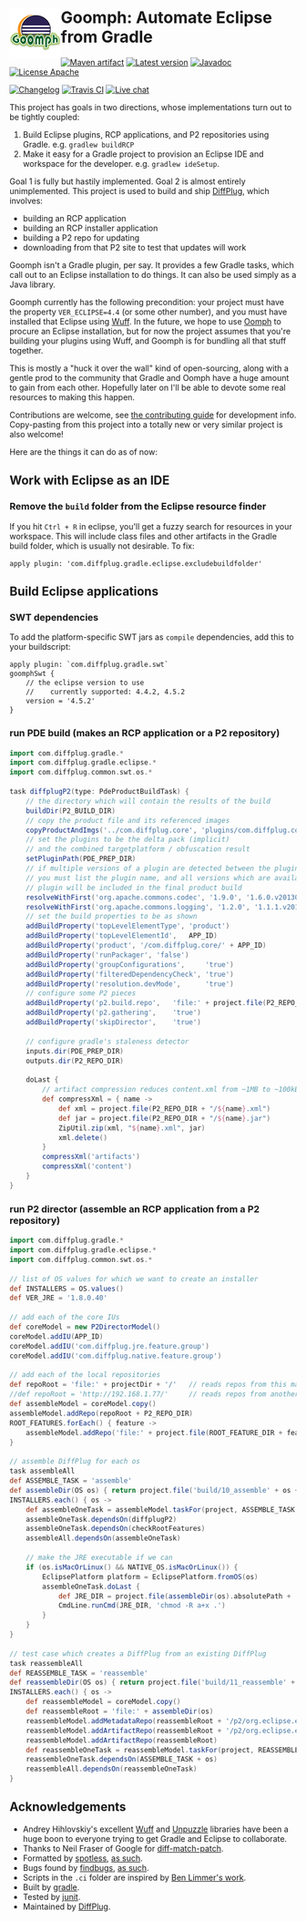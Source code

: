 # <img align="left" src="images/goomph_logo.png"> Goomph: Automate Eclipse from Gradle

<!---freshmark shields
output = [
	link(shield('Maven artifact', 'mavenCentral', '{{group}}:{{name}}', 'blue'), 'https://bintray.com/{{org}}/opensource/{{name}}/view'),
	link(shield('Latest version', 'latest', '{{stable}}', 'blue'), 'https://github.com/{{org}}/{{name}}/releases/latest'),
	link(shield('Javadoc', 'javadoc', 'OK', 'blue'), 'https://{{org}}.github.io/{{name}}/javadoc/{{stable}}/'),
	link(shield('License Apache', 'license', 'Apache', 'blue'), 'https://tldrlegal.com/license/apache-license-2.0-(apache-2.0)'),
	'',
	link(shield('Changelog', 'changelog', '{{version}}', 'brightgreen'), 'CHANGES.md'),
	link(image('Travis CI', 'https://travis-ci.org/{{org}}/{{name}}.svg?branch=master'), 'https://travis-ci.org/{{org}}/{{name}}'),
	link(shield('Live chat', 'gitter', 'live chat', 'brightgreen'), 'https://gitter.im/{{org}}/{{name}}')
	].join('\n');
-->
[![Maven artifact](https://img.shields.io/badge/mavenCentral-com.diffplug.gradle%3Agoomph-blue.svg)](https://bintray.com/diffplug/opensource/goomph/view)
[![Latest version](https://img.shields.io/badge/latest-1.3.1-blue.svg)](https://github.com/diffplug/goomph/releases/latest)
[![Javadoc](https://img.shields.io/badge/javadoc-OK-blue.svg)](https://diffplug.github.io/goomph/javadoc/1.3.1/)
[![License Apache](https://img.shields.io/badge/license-Apache-blue.svg)](https://tldrlegal.com/license/apache-license-2.0-(apache-2.0))

[![Changelog](https://img.shields.io/badge/changelog-1.4.0--SNAPSHOT-brightgreen.svg)](CHANGES.md)
[![Travis CI](https://travis-ci.org/diffplug/goomph.svg?branch=master)](https://travis-ci.org/diffplug/goomph)
[![Live chat](https://img.shields.io/badge/gitter-live_chat-brightgreen.svg)](https://gitter.im/diffplug/goomph)
<!---freshmark /shields -->

<!---freshmark javadoc
output = prefixDelimiterReplace(input, 'https://{{org}}.github.io/{{name}}/javadoc/', '/', stable);
-->

This project has goals in two directions, whose implementations turn out to be tightly coupled:

1. Build Eclipse plugins, RCP applications, and P2 repositories using Gradle.  e.g. `gradlew buildRCP`
2. Make it easy for a Gradle project to provision an Eclipse IDE and workspace for the developer.  e.g. `gradlew ideSetup`.

Goal 1 is fully but hastily implemented.  Goal 2 is almost entirely unimplemented.  This project is used to build and ship [DiffPlug](http://www.diffplug.com/), which involves:

- building an RCP application
- building an RCP installer application
- building a P2 repo for updating
- downloading from that P2 site to test that updates will work

Goomph isn't a Gradle plugin, per say.  It provides a few Gradle tasks, which call out to an Eclipse installation to do things.  It can also be used simply as a Java library.

Goomph currently has the following precondition: your project must have the property `VER_ECLIPSE=4.4` (or some other number), and you must have installed that Eclipse using [Wuff](https://github.com/akhikhl/wuff).  In the future, we hope to use [Oomph](http://help.eclipse.org/mars/index.jsp?topic=%2Forg.eclipse.oomph.targlets.doc%2Fjavadoc%2Findex.html&help-doc.html) to procure an Eclipse installation, but for now the project assumes that you're building your plugins using Wuff, and Goomph is for bundling all that stuff together.

This is mostly a "huck it over the wall" kind of open-sourcing, along with a gentle prod to the community that Gradle and Oomph have a huge amount to gain from each other.  Hopefully later on I'll be able to devote some real resources to making this happen.

Contributions are welcome, see [the contributing guide](CONTRIBUTING.md) for development info.  Copy-pasting from this project into a totally new or very similar project is also welcome!

Here are the things it can do as of now:

## Work with Eclipse as an IDE

### Remove the `build` folder from the Eclipse resource finder
If you hit `Ctrl + R` in eclipse, you'll get a fuzzy search for resources in your workspace.  This will include class files and other artifacts in the Gradle build folder, which is usually not desirable.  To fix:

```
apply plugin: 'com.diffplug.gradle.eclipse.excludebuildfolder'
```

## Build Eclipse applications

### SWT dependencies
To add the platform-specific SWT jars as `compile` dependencies, add this to your buildscript:

```
apply plugin: `com.diffplug.gradle.swt`
goomphSwt {
	// the eclipse version to use
	//    currently supported: 4.4.2, 4.5.2
	version = '4.5.2'
}
```

### run PDE build (makes an RCP application or a P2 repository)

```groovy
import com.diffplug.gradle.*
import com.diffplug.gradle.eclipse.*
import com.diffplug.common.swt.os.*

task diffplugP2(type: PdeProductBuildTask) {
	// the directory which will contain the results of the build
	buildDir(P2_BUILD_DIR)
	// copy the product file and its referenced images
	copyProductAndImgs('../com.diffplug.core', 'plugins/com.diffplug.core')
	// set the plugins to be the delta pack (implicit)
	// and the combined targetplatform / obfuscation result
	setPluginPath(PDE_PREP_DIR)
	// if multiple versions of a plugin are detected between the pluginPath / targetplatform,
	// you must list the plugin name, and all versions which are available.  only the first
	// plugin will be included in the final product build
	resolveWithFirst('org.apache.commons.codec', '1.9.0', '1.6.0.v201305230611')
	resolveWithFirst('org.apache.commons.logging', '1.2.0', '1.1.1.v201101211721')
	// set the build properties to be as shown
	addBuildProperty('topLevelElementType',	'product')
	addBuildProperty('topLevelElementId',	APP_ID)
	addBuildProperty('product', '/com.diffplug.core/' + APP_ID)
	addBuildProperty('runPackager', 'false')
	addBuildProperty('groupConfigurations',		'true')
	addBuildProperty('filteredDependencyCheck',	'true')
	addBuildProperty('resolution.devMode',		'true')
	// configure some P2 pieces
	addBuildProperty('p2.build.repo',	'file:' + project.file(P2_REPO_DIR).absolutePath)
	addBuildProperty('p2.gathering',	'true')
	addBuildProperty('skipDirector',	'true')

	// configure gradle's staleness detector
	inputs.dir(PDE_PREP_DIR)
	outputs.dir(P2_REPO_DIR)

	doLast {
		// artifact compression reduces content.xml from ~1MB to ~100kB
		def compressXml = { name ->
			def xml = project.file(P2_REPO_DIR + "/${name}.xml")
			def jar = project.file(P2_REPO_DIR + "/${name}.jar")
			ZipUtil.zip(xml, "${name}.xml", jar)
			xml.delete()
		}
		compressXml('artifacts')
		compressXml('content')
	}
}

```

### run P2 director (assemble an RCP application from a P2 repository)

```groovy
import com.diffplug.gradle.*
import com.diffplug.gradle.eclipse.*
import com.diffplug.common.swt.os.*

// list of OS values for which we want to create an installer
def INSTALLERS = OS.values()
def VER_JRE = '1.8.0.40'

// add each of the core IUs
def coreModel = new P2DirectorModel()
coreModel.addIU(APP_ID)
coreModel.addIU('com.diffplug.jre.feature.group')
coreModel.addIU('com.diffplug.native.feature.group')

// add each of the local repositories
def repoRoot = 'file:' + projectDir + '/'	// reads repos from this machine
//def repoRoot = 'http://192.168.1.77/'		// reads repos from another machine running hostFiles()
def assembleModel = coreModel.copy()
assembleModel.addRepo(repoRoot + P2_REPO_DIR)
ROOT_FEATURES.forEach() { feature ->
	assembleModel.addRepo('file:' + project.file(ROOT_FEATURE_DIR + feature))
}

// assemble DiffPlug for each os
task assembleAll
def ASSEMBLE_TASK = 'assemble'
def assembleDir(OS os) { return project.file('build/10_assemble' + os + (os.isMac() ? ".app" : "")) }
INSTALLERS.each() { os ->
	def assembleOneTask = assembleModel.taskFor(project, ASSEMBLE_TASK + os, os, assembleDir(os))
	assembleOneTask.dependsOn(diffplugP2)
	assembleOneTask.dependsOn(checkRootFeatures)
	assembleAll.dependsOn(assembleOneTask)

	// make the JRE executable if we can
	if (os.isMacOrLinux() && NATIVE_OS.isMacOrLinux()) {
		EclipsePlatform platform = EclipsePlatform.fromOS(os)
		assembleOneTask.doLast {
			def JRE_DIR = project.file(assembleDir(os).absolutePath + '/features/com.diffplug.jre.' + platform + '_' + VER_JRE + '/jre')
			CmdLine.runCmd(JRE_DIR, 'chmod -R a+x .')
		}
	}
}

// test case which creates a DiffPlug from an existing DiffPlug
task reassembleAll
def REASSEMBLE_TASK = 'reassemble'
def reassembleDir(OS os) { return project.file('build/11_reassemble' + os + (os.isMac() ? ".app" : "")) }
INSTALLERS.each() { os ->
	def reassembleModel = coreModel.copy()
	def reassembleRoot = 'file:' + assembleDir(os)
	reassembleModel.addMetadataRepo(reassembleRoot + '/p2/org.eclipse.equinox.p2.engine/profileRegistry/ProfileDiffPlugP2.profile')
	reassembleModel.addArtifactRepo(reassembleRoot + '/p2/org.eclipse.equinox.p2.core/cache')
	reassembleModel.addArtifactRepo(reassembleRoot)
	def reassembleOneTask = reassembleModel.taskFor(project, REASSEMBLE_TASK + os, os, reassembleDir(os))
	reassembleOneTask.dependsOn(ASSEMBLE_TASK + os)
	reassembleAll.dependsOn(reassembleOneTask)
}

```

<!---freshmark /javadoc -->

## Acknowledgements

* Andrey Hihlovskiy's excellent [Wuff](https://github.com/akhikhl/wuff) and [Unpuzzle](https://github.com/akhikhl/unpuzzle) libraries have been a huge boon to everyone trying to get Gradle and Eclipse to collaborate.
* Thanks to Neil Fraser of Google for [diff-match-patch](https://code.google.com/p/google-diff-match-patch/).
* Formatted by [spotless](https://github.com/diffplug/spotless), [as such](https://github.com/diffplug/durian/blob/v2.0/build.gradle?ts=4#L70-L90).
* Bugs found by [findbugs](http://findbugs.sourceforge.net/), [as such](https://github.com/diffplug/durian/blob/v2.0/build.gradle?ts=4#L92-L116).
* Scripts in the `.ci` folder are inspired by [Ben Limmer's work](http://benlimmer.com/2013/12/26/automatically-publish-javadoc-to-gh-pages-with-travis-ci/).
* Built by [gradle](http://gradle.org/).
* Tested by [junit](http://junit.org/).
* Maintained by [DiffPlug](http://www.diffplug.com/).
